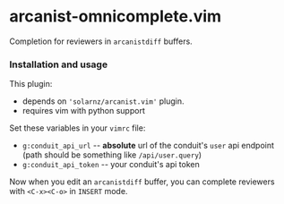 # arcanist-omnicomplete.vim

Completion for reviewers in `arcanistdiff` buffers.

### Installation and usage

This plugin:

- depends on `'solarnz/arcanist.vim'` plugin.
- requires vim with python support

Set these variables in your `vimrc` file:

- `g:conduit_api_url` -- **absolute** url of the conduit's `user` api endpoint
   (path should be something like `/api/user.query`)
- `g:conduit_api_token` -- your conduit's api token

Now when you edit an `arcanistdiff` buffer, you can complete reviewers with
`<C-x><C-o>` in `INSERT` mode.
